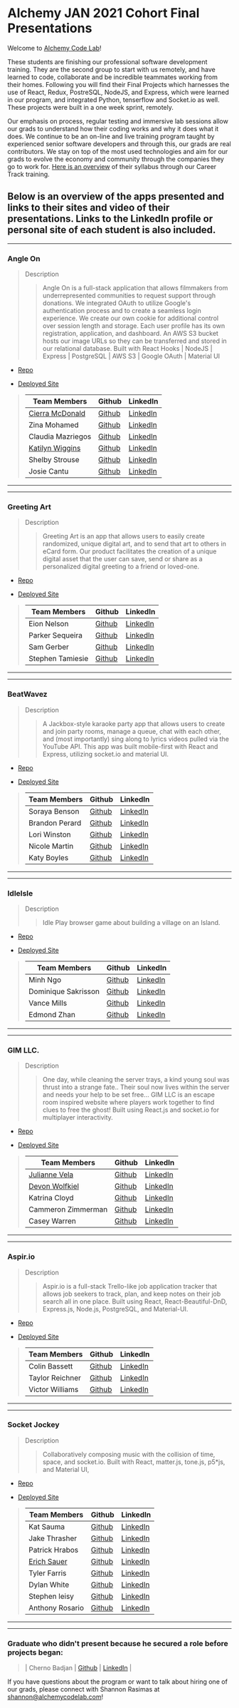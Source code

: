 # Alchemy JAN 2021 Cohort Final Presentations

Welcome to [Alchemy Code Lab](https://www.alchemycodelab.com)! 

These students are finishing our professional software development training. They are the second group to start with us remotely, and have learned to code, collaborate and be incredible teammates working from their homes. Following you will find their Final Projects which harnesses the use of React, Redux, PostreSQL, NodeJS, and Express, which were learned in our program, and integrated Python, tenserflow and Socket.io as well. These projects were built in a one week sprint, remotely.

Our emphasis on process, regular testing and immersive lab sessions allow our grads to understand how their coding works and why it does what it does. We continue to be an on-line and live training program taught by experienced senior software developers and through this, our grads are real contributors. We stay on top of the most used technologies and aim for our grads to evolve the economy and community through the companies they go to work for. [Here is an overview](https://docs.google.com/document/d/1RVKZ4wzOLJn5OeIE-94riRoJGLpwLRG1SuBdGY7sedg/edit?usp=sharing) of their syllabus through our Career Track training.  

## Below is an overview of the apps presented and links to their sites and video of their presentations. Links to the LinkedIn profile or personal site of each student is also included.
___
### Angle On

> Description 
>>Angle On is a full-stack application that allows filmmakers from underrepresented communities to request support through donations. We integrated OAuth to utilize Google's authentication process and to create a seamless login experience. We create our own cookie for additional control over session length and storage. Each user profile has its own registration, application, and dashboard. An AWS S3 bucket hosts our image URLs so they can be transferred and stored in our relational database. Built with React Hooks | NodeJS | Express | PostgreSQL | AWS S3 | Google OAuth | Material UI

* [Repo](https://github.com/Angle-On)

* [Deployed Site](https://dazzling-heyrovsky-02bd75.netlify.app/)

>| Team Members  | Github  | LinkedIn  |
>|---|---|---|
>| [Cierra McDonald](https://cierra-mcdonald.netlify.app/) |  [Github](https://github.com/Cierra-McDonald)  |  [LinkedIn](https://www.linkedin.com/in/cierra-mcdonald/)  |
>| Zina Mohamed |  [Github](https://github.com/zinamohamed)  |  [LinkedIn](https://www.linkedin.com/in/zina-mohamed/)  |
>| Claudia Mazriegos |  [Github](https://github.com/cmazariegos44)  |  [LinkedIn](https://www.linkedin.com/in/claudia-mazariegos/)  |
>| [Katilyn Wiggins](www.katilynwiggins.com) |  [Github](https://github.com/katilyn-wiggins)  |  [LinkedIn](https://www.linkedin.com/in/katilynwiggins)  |
>| Shelby Strouse | [Github](https://github.com/sls1881)   | [LinkedIn](https://www.linkedin.com/in/shelby-strouse-full-stack-eng/)   |
>| Josie Cantu |  [Github](https://github.com/JosieMCantu)  |  [LinkedIn](www.linkedin.com/in/josiemcantu/)  |
___
___
### Greeting Art

> Description 
>>Greeting Art is an app that allows users to easily create randomized, unique digital art, and to send that art to others in eCard form.  Our product facilitates the creation of a unique digital asset that the user can save, send or share as a personalized digital greeting to a friend or loved-one.
* [Repo](https://github.com/Greeting-Art)

* [Deployed Site](http://greeting-art.netlify.app/)

>| Team Members  | Github  | LinkedIn  |
>|---|---|---|
>| Eion Nelson |  [Github](https://github.com/ecnelson1)  |  [LinkedIn](https://www.linkedin.com/in/eionnelson/)  |
>| Parker Sequeira | [Github](https://github.com/phsequeira)   | [LinkedIn](https://www.linkedin.com/in/parker-sequeira-b0a96886/)   |
>| Sam Gerber | [Github](https://github.com/sgerpdx)   | [LinkedIn](https://www.linkedin.com/in/sam-h-gerber/)   |
>| Stephen Tamiesie | [Github](https://github.com/stamiesie)   | [LinkedIn](https://www.linkedin.com/in/stephen-tamiesie/)   |
___
___
### BeatWavez

> Description 
>>A Jackbox-style karaoke party app that allows users to create and join party rooms, manage a queue, chat with each other, and (most importantly) sing along to lyrics videos pulled via the YouTube API. This app was built mobile-first with React and Express, utilizing socket.io and material UI.

* [Repo](https://github.com/the-treblemakers)

* [Deployed Site](https://beatwavez.com)

>| Team Members  | Github  | LinkedIn  |
>|---|---|---|
>| Soraya Benson |  [Github](https://github.com/sorayabenson)  |  [LinkedIn](https://www.linkedin.com/in/soraya-benson/)  |
>| Brandon Perard |  [Github](https://github.com/bperard)  |  [LinkedIn](https://www.linkedin.com/in/brandonperard/)  |
>| Lori Winston | [Github](https://github.com/LoriWinston)   | [LinkedIn](https://www.linkedin.com/in/loriwinston/)   |
>| Nicole Martin |  [Github](https://github.com/nicole-m-martin)  |  [LinkedIn](https://www.linkedin.com/in/nicolemartinpdx/)  |
>| Katy Boyles |  [Github](https://github.com/katrinkajb)  |  [LinkedIn](https://www.linkedin.com/in/katy-boyles/)  |
___
___
### IdleIsle

> Description 
>>Idle Play browser game about building a village on an Island.

* [Repo](https://github.com/Alchemy-IdleGame-Project)

* [Deployed Site](https://idleisle.netlify.app/)

>| Team Members  | Github  | LinkedIn  |
>|---|---|---|
>| Minh Ngo | [Github](https://github.com/ngominh0224)   | [LinkedIn](https://www.linkedin.com/in/minhnngo/)   |
>| Dominique Sakrisson |  [Github](https://github.com/Dominique-Sakrisson)  |  [LinkedIn](https://www.linkedin.com/in/dominique-sakrisson/)  |
>| Vance Mills |  [Github](https://github.com/Vance-M)  |  [LinkedIn](https://www.linkedin.com/in/vance-mills/)  |
>| Edmond Zhan |  [Github](https://github.com/zhaned)  |  [LinkedIn](https://www.linkedin.com/in/edmondzhan/)  |
___
___
### GIM LLC.

> Description 
>>One day, while cleaning the server trays, a kind young soul was thrust into a strange fate.. Their soul now lives within the server and needs your help to be set free...
GIM LLC is an escape room inspired website where players work together to find clues to free the ghost!
Built using React.js and socket.io for multiplayer interactivity.


* [Repo](https://github.com/GIM-LLC)

* [Deployed Site](https://www.escapegim.com/)

>| Team Members  | Github  | LinkedIn  |
>|---|---|---|
>| [Julianne Vela](https://juliannevela.dev/) | [Github](https://github.com/juliannevela)   | [LinkedIn](https://www.linkedin.com/in/juliannevela/)   |
>| [Devon Wolfkiel](https://devon-wolf.github.io/portfolio/) |  [Github](https://github.com/devon-wolf)  |  [LinkedIn](https://www.linkedin.com/in/devon-wolfkiel/)  |
>| Katrina Cloyd | [Github](https://github.com/KatrinaCloyd?tab=repositories)   | [LinkedIn](https://www.linkedin.com/in/katrinacloyd/)   |
>| Cammeron Zimmerman |  [Github](https://github.com/CameronZimmerman)  |  [LinkedIn](https://www.linkedin.com/in/cameron-zimmerman/)  |
>| Casey Warren |  [Github](https://github.com/caseywar)  |  [LinkedIn](https://www.linkedin.com/in/casey-maynah-warren/)  |
___
___
### Aspir.io

> Description 
>>Aspir.io is a full-stack Trello-like job application tracker that allows job seekers to track, plan, and keep notes on their job search all in one place. Built using React, React-Beautiful-DnD, Express.js, Node.js, PostgreSQL, and Material-UI.

* [Repo](https://github.com/ACL-JobsTeam)

* [Deployed Site]()

>| Team Members  | Github  | LinkedIn  |
>|---|---|---|
>| Colin Bassett |  [Github](https://github.com/ccbass)  |  [LinkedIn](https://www.linkedin.com/in/colin-bassett/)  |
>| Taylor Reichner |  [Github](https://github.com/taylorreichner)  |  [LinkedIn](https://www.linkedin.com/in/taylor-reichner-stickel/)  |
>| Victor Williams |  [Github](https://github.com/classalto)  |  [LinkedIn](https://www.linkedin.com/in/victor-b-williams/)  |
___
___
### Socket Jockey

> Description 
>>Collaboratively composing music with the collision of time, space, and socket.io. Built with React, matter.js, tone.js, p5*js, and Material UI,

* [Repo](https://github.com/socket-jockey)

* [Deployed Site](https://socketjockey.netlify.app)

>| Team Members  | Github  | LinkedIn  |
>|---|---|---|
>| Kat Sauma | [Github](https://github.com/kat-sauma)  | [LinkedIn](https://www.linkedin.com/in/kat-sauma/)   |
>| Jake Thrasher |  [Github](https://github.com/jakethrasher)  |  [LinkedIn](https://www.linkedin.com/in/m-jake-thrasher/)  |
>| Patrick Hrabos |  [Github](https://github.com/phrabos)  |  [LinkedIn](https://www.linkedin.com/in/patrick-hrabos/)  |
>| [Erich Sauer](http://cargocollective.com/erichsauer) | [Github](https://github.com/erichsauer)   | [LinkedIn](https://www.linkedin.com/in/erichsauer/)   |
>| Tyler Farris |  [Github](https://github.com/Tylerpfarris)  |  [LinkedIn](https://www.linkedin.com/in/tyler-p-farris/)  |
>| Dylan White |  [Github](https://github.com/glass-waves)  |  [LinkedIn](https://www.linkedin.com/in/dylan-j-white/)  |
>| Stephen leisy |  [Github](https://github.com/stephen-leisy)  |  [LinkedIn](https://www.linkedin.com/in/stephen-leisy/)  |
>| Anthony Rosario |  [Github](https://github.com/Anthony-Rosario)  |  [LinkedIn](https://www.linkedin.com/in/anthony-rosario/)  |
___
___

### Graduate who didn't present because he secured a role before projects began:
>| Cherno Badjan |  [Github](https://github.com/Cherno-Badjan)  |  [LinkedIn](https://www.linkedin.com/in/chernobadjan/)  |

If you have questions about the program or want to talk about hiring one of our grads, please connect with Shannon Rasimas at shannon@alchemycodelab.com!

